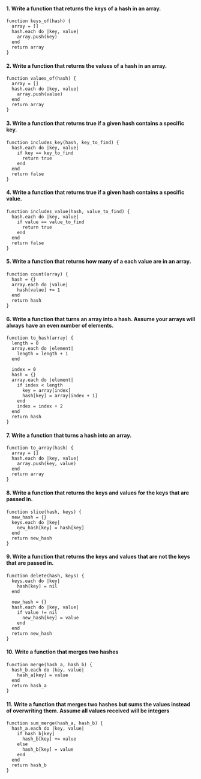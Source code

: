 #### 1. Write a function that returns the keys of a hash in an array.

```
function keys_of(hash) {
  array = []
  hash.each do |key, value|
    array.push(key)
  end
  return array
}
```

#### 2. Write a function that returns the values of a hash in an array.

```
function values_of(hash) {
  array = []
  hash.each do |key, value|
    array.push(value)
  end
  return array
}
```

#### 3. Write a function that returns true if a given hash contains a specific key.

```
function includes_key(hash, key_to_find) {
  hash.each do |key, value|
    if key == key_to_find
      return true
    end
  end
  return false
}
```

#### 4. Write a function that returns true if a given hash contains a specific value.

```
function includes_value(hash, value_to_find) {
  hash.each do |key, value|
    if value == value_to_find
      return true
    end
  end
  return false
}
```

#### 5. Write a function that returns how many of a each value are in an array.

```
function count(array) {
  hash = {}
  array.each do |value|
    hash[value] += 1
  end
  return hash
}
```

#### 6. Write a function that turns an array into a hash. Assume your arrays will always have an even number of elements.

```
function to_hash(array) {
  length = 0
  array.each do |element|
    length = length + 1
  end

  index = 0
  hash = {}
  array.each do |element|
    if index < length
      key = array[index]
      hash[key] = array[index + 1]
    end
    index = index + 2
  end
  return hash
}
```

#### 7. Write a function that turns a hash into an array.

```
function to_array(hash) {
  array = []
  hash.each do |key, value|
    array.push(key, value)
  end
  return array
}
```

#### 8. Write a function that returns the keys and values for the keys that are passed in.

```
function slice(hash, keys) {
  new_hash = {}
  keys.each do |key|
    new_hash[key] = hash[key]
  end
  return new_hash
}
```

#### 9. Write a function that returns the keys and values that are not the keys that are passed in.

```
function delete(hash, keys) {
  keys.each do |key|
    hash[key] = nil
  end

  new_hash = {}
  hash.each do |key, value|
    if value != nil
      new_hash[key] = value
    end
  end
  return new_hash
}
```

#### 10. Write a function that merges two hashes

```
function merge(hash_a, hash_b) {
  hash_b.each do |key, value|
    hash_a[key] = value
  end
  return hash_a
}
```

#### 11. Write a function that merges two hashes but sums the values instead of overwriting them. Assume all values received will be integers

```
function sum_merge(hash_a, hash_b) {
  hash_a.each do |key, value|
    if hash_b[key]
      hash_b[key] += value
    else
      hash_b[key] = value
    end
  end
  return hash_b
}
```
